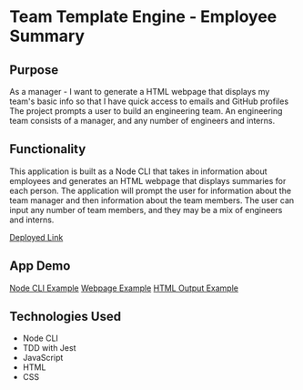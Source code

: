 # Team Template Engine - Employee Summary

## Purpose 

As a manager - I want to generate a HTML webpage that displays my team's basic info so that I have quick access to emails and GitHub profiles The project prompts a user to build an engineering team. An engineering team consists of a manager, and any number of engineers and interns.

## Functionality

This application is built as a Node CLI that takes in information about employees and generates an HTML webpage that displays summaries for each person. The application will prompt the user for information about the team manager and then information about the team members. The user can input any number of team members, and they may be a mix of engineers and interns.

[Deployed Link](https://joelynn94.github.io/team-template-engine/) 

## App Demo

[Node CLI Example](images/CLI-team-template-engine.PNG)
[Webpage Example](images/WEBPAGE-team-template-engine.PNG)
[HTML Output Example](images/HTML-team-template-engine.PNG)


## Technologies Used 

- Node CLI 
- TDD with Jest
- JavaScript
- HTML 
- CSS


